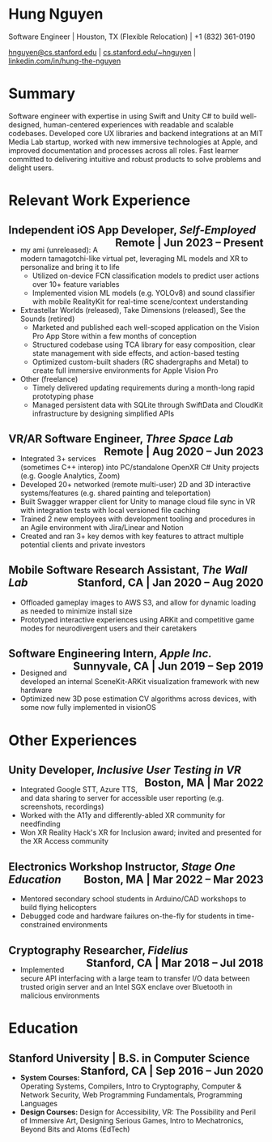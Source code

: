 # Hung Nguyen
Software Engineer | Houston, TX (Flexible Relocation) | +1 (832) 361-0190 

[hnguyen@cs.stanford.edu](mailto:hnguyen@cs.stanford.edu) | [cs.stanford.edu/~hnguyen](http://cs.stanford.edu/~hnguyen) | [linkedin.com/in/hung-the-nguyen](https://www.linkedin.com/in/hung-the-nguyen)
# Summary
Software engineer with expertise in using Swift and Unity C# to build well-designed, human-centered experiences with readable and scalable codebases.
Developed core UX libraries and backend integrations at an MIT Media Lab startup, worked with new immersive technologies at Apple, and improved documentation and processes across all roles.
Fast learner committed to delivering intuitive and robust products to solve problems and delight users.

# Relevant Work Experience 

## Independent iOS App Developer, *Self-Employed* <span style="float: right"> Remote | Jun 2023 – Present</span>
- my ami (unreleased): A modern tamagotchi-like virtual pet, leveraging ML models and XR to personalize and bring it to life
  - Utilized on-device FCN classification models to predict user actions over 10+ feature variables
  - Implemented vision ML models (e.g. YOLOv8) and sound classifier with mobile RealityKit for real-time scene/context understanding
- Extrastellar Worlds (released), Take Dimensions (released), See the Sounds (retired)
  - Marketed and published each well-scoped application on the Vision Pro App Store within a few months of conception 
  - Structured codebase using TCA library for easy composition, clear state management with side effects, and action-based testing 
  - Optimized custom-built shaders (RC shadergraphs and Metal) to create full immersive environments for Apple Vision Pro
- Other (freelance)
  - Timely delivered updating requirements during a month-long rapid prototyping phase 
  - Managed persistent data with SQLite through SwiftData and CloudKit infrastructure by designing simplified APIs

## VR/AR Software Engineer, *Three Space Lab* <span style="float: right"> Remote | Aug 2020 – Jun 2023</span> 
- Integrated 3+ services (sometimes C++ interop) into PC/standalone OpenXR C# Unity projects (e.g. Google Analytics, Zoom)
- Developed 20+ networked (remote multi-user) 2D and 3D interactive systems/features (e.g. shared painting and teleportation)
- Built Swagger wrapper client for Unity to manage cloud file sync in VR with integration tests with local versioned file caching
- Trained 2 new employees with development tooling and procedures in an Agile environment with Jira/Linear and Notion
- Created and ran 3+ key demos with key features to attract multiple potential clients and private investors 

## Mobile Software Research Assistant, *The Wall Lab* <span style="float: right"> Stanford, CA | Jan 2020 – Aug 2020</span>
- Offloaded gameplay images to AWS S3, and allow for dynamic loading as needed to minimize install size
- Prototyped interactive experiences using ARKit and competitive game modes for neurodivergent users and their caretakers 

## Software Engineering Intern, *Apple Inc.* <span style="float: right"> Sunnyvale, CA | Jun 2019 – Sep 2019</span>
- Designed and developed an internal SceneKit-ARKit visualization framework with new hardware
- Optimized new 3D pose estimation CV algorithms across devices, with some now fully implemented in visionOS

# Other Experiences

## Unity Developer, *Inclusive User Testing in VR* <span style="float: right"> Boston, MA | Mar 2022</span>
- Integrated Google STT, Azure TTS, and data sharing to server for accessible user reporting (e.g. screenshots, recordings)
- Worked with the A11y and differently-abled XR community for needfinding 
- Won XR Reality Hack's XR for Inclusion award; invited and presented for the XR Access community 

## Electronics Workshop Instructor, *Stage One Education* <span style="float: right"> Boston, MA | Mar 2022 – Mar 2023</span>
- Mentored secondary school students in Arduino/CAD workshops to build flying helicopters
- Debugged code and hardware failures on-the-fly for students in time-constrained environments

## Cryptography Researcher, *Fidelius* <span style="float: right"> Stanford, CA | Mar 2018 – Jul 2018</span>
- Implemented secure API interfacing with a large team to transfer I/O data between trusted origin server and an Intel SGX enclave over Bluetooth in malicious environments

# Education

## Stanford University | B.S. in Computer Science <span style="float: right"> Stanford, CA | Sep 2016 – Jun 2020</span>
- **System Courses:** Operating Systems, Compilers, Intro to Cryptography, Computer & Network Security,
Web Programming Fundamentals, Programming Languages
- **Design Courses:** Design for Accessibility, VR: The Possibility and Peril of Immersive Art, Designing Serious Games,
Intro to Mechatronics, Beyond Bits and Atoms (EdTech)
